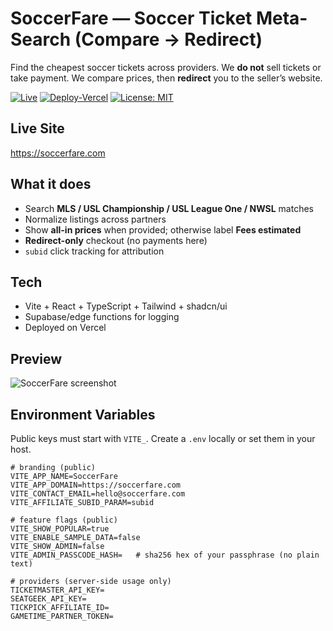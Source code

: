 # SoccerFare — Soccer Ticket Meta-Search (Compare → Redirect)

Find the cheapest soccer tickets across providers. We **do not** sell tickets or take payment. We compare prices, then **redirect** you to the seller’s website.

[![Live](https://img.shields.io/badge/live-soccerfare.com-blue)](https://soccerfare.com)
[![Deploy-Vercel](https://img.shields.io/badge/deploy-Vercel-black)](https://vercel.com/)
[![License: MIT](https://img.shields.io/badge/license-MIT-green.svg)](#license)

## Live Site
https://soccerfare.com

## What it does
- Search **MLS / USL Championship / USL League One / NWSL** matches  
- Normalize listings across partners  
- Show **all-in prices** when provided; otherwise label **Fees estimated**  
- **Redirect-only** checkout (no payments here)  
- `subid` click tracking for attribution

## Tech
- Vite + React + TypeScript + Tailwind + shadcn/ui  
- Supabase/edge functions for logging  
- Deployed on Vercel

## Preview
<!-- Replace with a real screenshot or OG image -->
![SoccerFare screenshot](./public/og.jpg)

## Environment Variables
Public keys must start with `VITE_`. Create a `.env` locally or set them in your host.

```env
# branding (public)
VITE_APP_NAME=SoccerFare
VITE_APP_DOMAIN=https://soccerfare.com
VITE_CONTACT_EMAIL=hello@soccerfare.com
VITE_AFFILIATE_SUBID_PARAM=subid

# feature flags (public)
VITE_SHOW_POPULAR=true
VITE_ENABLE_SAMPLE_DATA=false
VITE_SHOW_ADMIN=false
VITE_ADMIN_PASSCODE_HASH=   # sha256 hex of your passphrase (no plain text)

# providers (server-side usage only)
TICKETMASTER_API_KEY=
SEATGEEK_API_KEY=
TICKPICK_AFFILIATE_ID=
GAMETIME_PARTNER_TOKEN=
